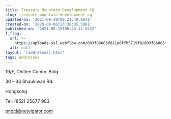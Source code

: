 ```yaml
---
title: Treasure Mountain Development CQ
slug: treasure-mountain-development-cq
updated-on: '2021-08-19T09:21:40.807Z'
created-on: '2020-09-06T13:38:05.580Z'
published-on: '2021-08-19T09:26:11.542Z'
f_flag:
  url: >-
    https://uploads-ssl.webflow.com/603f86085f811e6ffb5719f0/603f86085f811e4197571af6_flag-of-China.png
  alt: null
layout: '[addresses].html'
tags: addresses
---
```


19/F, Chitlee Comm. Bldg

30 – 36 Shaukiwan Rd.

Hongkong

Tel: (852) 25677 983

tmdcl@netvigator.com
